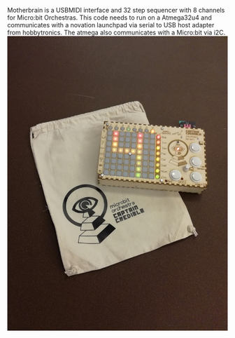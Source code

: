 Motherbrain is a USBMIDI interface and 32 step sequencer with 8 channels for Micro:bit Orchestras.
This code needs to run on a Atmega32u4 and communicates with a novation launchpad via serial to USB host adapter from hobbytronics.
The atmega also communicates with a Micro:bit via i2C.
![](motherbrain.jpg)

